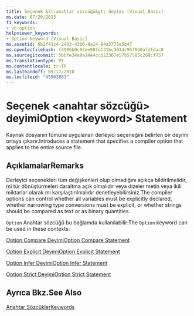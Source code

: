```yaml
---
title: Seçenek &lt;anahtar sözcüğü&gt; deyimi (Visual Basic)
ms.date: 07/20/2015
f1_keywords:
- vb.option
helpviewer_keywords:
- Option keyword [Visual Basic]
ms.assetid: 6b2f41c4-2403-43b6-8a14-94a3775e5b47
ms.openlocfilehash: f4996b0c03ee98fef31bc301dc957060afdfdac8
ms.sourcegitcommit: 5bbfe34a9a14e4ccb22367e57b57585c208cf757
ms.translationtype: MT
ms.contentlocale: tr-TR
ms.lasthandoff: 09/17/2018
ms.locfileid: "45963883"
---
```

# <a name="option-ltkeywordgt-statement"></a><span data-ttu-id="823c5-102">Seçenek &lt;anahtar sözcüğü&gt; deyimi</span><span class="sxs-lookup"><span data-stu-id="823c5-102">Option &lt;keyword&gt; Statement</span></span>
<span data-ttu-id="823c5-103">Kaynak dosyanın tümüne uygulanan derleyici seçeneğini belirten bir deyimi ortaya çıkarır.</span><span class="sxs-lookup"><span data-stu-id="823c5-103">Introduces a statement that specifies a compiler option that applies to the entire source file.</span></span>  
  
## <a name="remarks"></a><span data-ttu-id="823c5-104">Açıklamalar</span><span class="sxs-lookup"><span data-stu-id="823c5-104">Remarks</span></span>  
 <span data-ttu-id="823c5-105">Derleyici seçenekleri tüm değişkenleri olup olmadığını açıkça bildirilmelidir, mi tür dönüştürmeleri daraltma açık olmalıdır veya dizeler metin veya ikili miktarlar olarak mı karşılaştırılmalıdır denetleyebilirsiniz.</span><span class="sxs-lookup"><span data-stu-id="823c5-105">The compiler options can control whether all variables must be explicitly declared, whether narrowing type conversions must be explicit, or whether strings should be compared as text or as binary quantities.</span></span>  
  
 <span data-ttu-id="823c5-106">`Option` Anahtar sözcüğü bu bağlamda kullanılabilir:</span><span class="sxs-lookup"><span data-stu-id="823c5-106">The `Option` keyword can be used in these contexts:</span></span>  
  
 [<span data-ttu-id="823c5-107">Option Compare Deyimi</span><span class="sxs-lookup"><span data-stu-id="823c5-107">Option Compare Statement</span></span>](../../../visual-basic/language-reference/statements/option-compare-statement.md)  
  
 [<span data-ttu-id="823c5-108">Option Explicit Deyimi</span><span class="sxs-lookup"><span data-stu-id="823c5-108">Option Explicit Statement</span></span>](../../../visual-basic/language-reference/statements/option-explicit-statement.md)  
  
 [<span data-ttu-id="823c5-109">Option Infer Deyimi</span><span class="sxs-lookup"><span data-stu-id="823c5-109">Option Infer Statement</span></span>](../../../visual-basic/language-reference/statements/option-infer-statement.md)  
  
 [<span data-ttu-id="823c5-110">Option Strict Deyimi</span><span class="sxs-lookup"><span data-stu-id="823c5-110">Option Strict Statement</span></span>](../../../visual-basic/language-reference/statements/option-strict-statement.md)  
  
## <a name="see-also"></a><span data-ttu-id="823c5-111">Ayrıca Bkz.</span><span class="sxs-lookup"><span data-stu-id="823c5-111">See Also</span></span>  
 [<span data-ttu-id="823c5-112">Anahtar Sözcükler</span><span class="sxs-lookup"><span data-stu-id="823c5-112">Keywords</span></span>](../../../visual-basic/language-reference/keywords/index.md)
